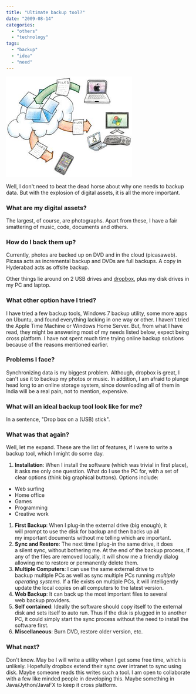 ```yaml
---
title: "Ultimate backup tool?"
date: "2009-08-14"
categories: 
  - "others"
  - "technology"
tags: 
  - "backup"
  - "idea"
  - "need"
---
```


[![](images/081409_1942_Ultimatebac1.jpg)](http://getdropbox.com/)

Well, I don't need to beat the dead horse about why one needs to backup data. But with the explosion of digital assets, it is all the more important.

### What are my digital assets?

The largest, of course, are photographs. Apart from these, I have a fair smattering of music, code, documents and others.

### How do I back them up?

Currently, photos are backed up on DVD and in the cloud (picasaweb). Picasa acts as incremental backup and DVDs are full backups. A copy in Hyderabad acts as offsite backup.

Other things lie around on 2 USB drives and [dropbox](http://getdropbox.com/), plus my disk drives in my PC and laptop.

### What other option have I tried?

I have tried a few backup tools, Windows 7 backup utility, some more apps on Ubuntu, and found everything lacking in one way or other. I haven't tried the Apple Time Machine or Windows Home Server. But, from what I have read, they might be answering most of my needs listed below, expect being cross platform. I have not spent much time trying online backup solutions because of the reasons mentioned earlier.

### Problems I face?

Synchronizing data is my biggest problem. Although, dropbox is great, I can't use it to backup my photos or music. In addition, I am afraid to plunge head long to an online storage system, since downloading all of them in India will be a real pain, not to mention, expensive.

### What will an ideal backup tool look like for me?

In a sentence, "Drop box on a (USB) stick".

### What was that again?

Well, let me expand. These are the list of features, if I were to write a backup tool, which I might do some day.

1. **Installation**: When I install the software (which was trivial in first place), it asks me only one question. What do I use the PC for, with a set of clear options (think big graphical buttons). Options include:

- Web surfing
- Home office
- Games
- Programming
- Creative work

1. **First Backup**: When I plug-in the external drive (big enough), it will prompt to use the disk for backup and then backs up all my important documents without me telling which are important.
2. **Sync and Restore**: The next time I plug-in the same drive, it does a silent sync, without bothering me. At the end of the backup process, if any of the files are removed locally, it will show me a friendly dialog allowing me to restore or permanently delete them.
3. **Multiple Computers**: I can use the same external drive to backup multiple PCs as well as sync multiple PCs running _multiple operating systems_. If a file exists on multiple PCs, it will intelligently update the local copies on all computers to the latest version.
4. **Web Backup**: It can back up the most important files to several web backup providers.
5. **Self contained**: Ideally the software should copy itself to the external disk and sets itself to auto run. Thus if the disk is plugged in to another PC, it could simply start the sync process without the need to install the software first.
6. **Miscellaneous**: Burn DVD, restore older version, etc.

### What next?

Don't know. May be I will write a utility when I get some free time, which is unlikely. Hopefully dropbox extend their sync over intranet to sync using disk. Maybe someone reads this writes such a tool. I am open to collaborate with a few like minded people in developing this. Maybe something in Java/Jython/JavaFX to keep it cross platform.
